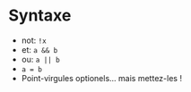 # Syntaxe

* not: `!x`
* et: `a && b`
* ou: `a || b`
* `a = b`
* Point-virgules optionels... mais mettez-les !